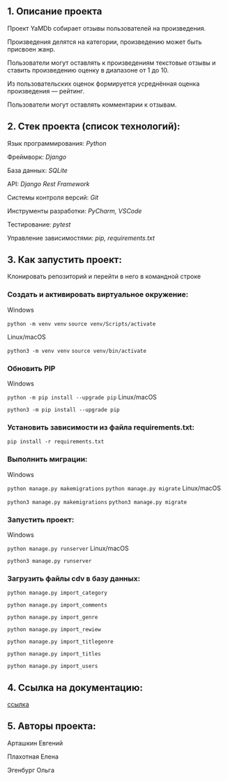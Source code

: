 ## 1. Описание проекта

Проект YaMDb собирает отзывы пользователей на произведения.

Произведения делятся на категории, произведению может быть присвоен жанр.

Пользователи могут оставлять к произведениям текстовые отзывы и ставить произведению оценку в диапазоне от 1 до 10.

Из пользовательских оценок формируется усреднённая оценка произведения — рейтинг.

Пользователи могут оставлять комментарии к отзывам.

## 2. Стек проекта (список технологий):

Язык программирования: *Python*

Фреймворк: *Django*

База данных: *SQLite*

API: *Django Rest Framework*

Системы контроля версий: *Git*

Инструменты разработки: *PyCharm, VSCode*

Тестирование: *pytest*

Управление зависимостями: *pip, requirements.txt*

## 3. Как запустить проект: 

Клонировать репозиторий и перейти в него в командной строке 
 
### Cоздать и активировать виртуальное окружение: 

Windows 

``` python -m venv venv ``` 
``` source venv/Scripts/activate ``` 

Linux/macOS

``` python3 -m venv venv ``` 
``` source venv/bin/activate ``` 

### Обновить PIP 
 
Windows 

``` python -m pip install --upgrade pip ``` 
Linux/macOS 

``` python3 -m pip install --upgrade pip ``` 
 
### Установить зависимости из файла requirements.txt: 
 
``` pip install -r requirements.txt ``` 
 
### Выполнить миграции: 
 
Windows 

``` python manage.py makemigrations ``` 
``` python manage.py migrate ``` 
Linux/macOS 

``` python3 manage.py makemigrations ``` 
``` python3 manage.py migrate ``` 

### Запустить проект: 

Windows 

``` python manage.py runserver ``` 
Linux/macOS 

``` python3 manage.py runserver ``` 

### Загрузить файлы cdv в базу данных:

``` python manage.py import_category ```

``` python manage.py import_comments ```

``` python manage.py import_genre ```

``` python manage.py import_rewiew ```

``` python manage.py import_titlegenre ```

``` python manage.py import_titles ```

``` python manage.py import_users ``` 

## 4. Ссылка на документацию:
[ссылка](http://127.0.0.1:8000/redoc/)

## 5. Авторы проекта:

Арташкин Евгений

Плахотная Елена 

Эгенбург Ольга 
